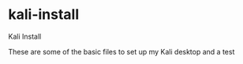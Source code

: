 # kali-install
Kali Install

These are some of the basic files to set up my Kali desktop
and a test

